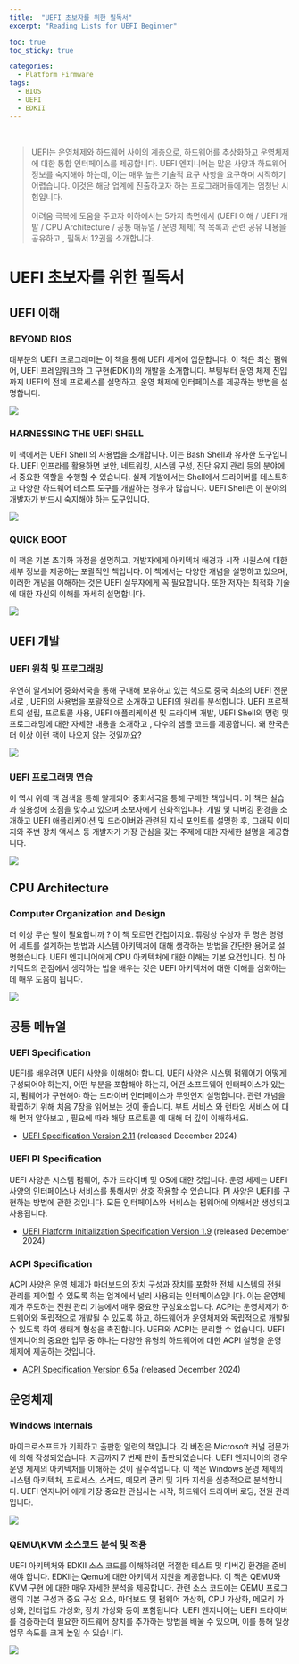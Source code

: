 ```yaml
---
title:  "UEFI 초보자를 위한 필독서"
excerpt: "Reading Lists for UEFI Beginner"

toc: true
toc_sticky: true

categories:
  - Platform Firmware
tags:
  - BIOS
  - UEFI
  - EDKII
---
```


<br>

> UEFI는 운영체제와 하드웨어 사이의 계층으로, 하드웨어를 추상화하고 운영체제에 대한 통합 인터페이스를 제공합니다.
> UEFI 엔지니어는 많은 사양과 하드웨어 정보를 숙지해야 하는데, 이는 매우 높은 기술적 요구 사항을 요구하며 시작하기 어렵습니다. 이것은 해당 업계에 진출하고자 하는 프로그래머들에게는 엄청난 시험입니다.
>
> 어려움 극복에 도움을 주고자 이하에서는
> 5가지 측면에서 (UEFI 이해 / UEFI 개발 / CPU Architecture / 공통 매뉴얼 / 운영 체제)  책 목록과 관련 공유 내용을 공유하고 ,
> 필독서 12권을 소개합니다.

# UEFI 초보자를 위한 필독서

## **UEFI 이해**

### **BEYOND BIOS**

대부분의 UEFI 프로그래머는 이 책을 통해 UEFI 세계에 입문합니다.
이 책은 최신 펌웨어, UEFI 프레임워크와 그 구현(EDKII)의 개발을 소개합니다.
부팅부터 운영 체제 진입까지 UEFI의 전체 프로세스를 설명하고, 운영 체제에 인터페이스를 제공하는 방법을 설명합니다.

![](\assets\images\UEFI_Book_1.jpg)

### **HARNESSING THE UEFI SHELL**

이 책에서는 UEFI Shell 의 사용법을 소개합니다. 이는 Bash Shell과 유사한 도구입니다.
UEFI 인프라를 활용하면 보안, 네트워킹, 시스템 구성, 진단 유지 관리 등의 분야에서 중요한 역할을 수행할 수 있습니다.
실제 개발에서는 Shell에서 드라이버를 테스트하고 다양한 하드웨어 테스트 도구를 개발하는 경우가 많습니다.
UEFI Shell은 이 분야의 개발자가 반드시 숙지해야 하는 도구입니다.

![](\assets\images\UEFI_Book_2.jpg)

### **QUICK BOOT**

이 책은 기본 초기화 과정을 설명하고, 개발자에게 아키텍처 배경과 시작 시퀀스에 대한 세부 정보를 제공하는 포괄적인 책입니다.
이 책에서는 다양한 개념을 설명하고 있으며, 이러한 개념을 이해하는 것은 UEFI 실무자에게 꼭 필요합니다.
또한 저자는 최적화 기술에 대한 자신의 이해를 자세히 설명합니다.

![](\assets\images\UEFI_Book_3.jpg)



## **UEFI 개발**

### **UEFI 원칙 및 프로그래밍**

우연히 알게되어 중화서국을 통해 구매해 보유하고 있는 책으로 
중국 최초의 UEFI 전문서로 , UEFI의 사용법을 포괄적으로 소개하고 UEFI의 원리를 분석합니다.
UEFI 프로젝트의 설립, 프로토콜 사용, UEFI 애플리케이션 및 드라이버 개발, UEFI Shell의 명령 및 프로그래밍에 대한 자세한 내용을 소개하고 , 다수의 샘플 코드를 제공합니다.
왜 한국은 더 이상 이런 책이 나오지 않는 것일까요? 

![](\assets\images\UEFI_Book_4.jpg)

### **UEFI 프로그래밍 연습**

이 역시 위에 책 검색을 통해 알게되어 중화서국을 통해 구매한 책입니다.
이 책은 실습과 실용성에 초점을 맞추고 있으며 초보자에게 친화적입니다.
개발 및 디버깅 환경을 소개하고 UEFI 애플리케이션 및 드라이버와 관련된 지식 포인트를 설명한 후, 그래픽 이미지와 주변 장치 액세스 등 개발자가 가장 관심을 갖는 주제에 대한 자세한 설명을 제공합니다.

![](\assets\images\UEFI_Book_5.jpg)



## **CPU Architecture**

### **Computer Organization and Design**

더 이상 무슨 말이 필요합니까 ? 이 책 모르면 간첩이지요.
튜링상 수상자 두 명은 명령어 세트를 설계하는 방법과 시스템 아키텍처에 대해 생각하는 방법을 간단한 용어로 설명했습니다.
UEFI 엔지니어에게 CPU 아키텍처에 대한 이해는 기본 요건입니다.
칩 아키텍트의 관점에서 생각하는 법을 배우는 것은 UEFI 아키텍처에 대한 이해를 심화하는 데 매우 도움이 됩니다.

![](\assets\images\UEFI_Book_6.png)



## **공통 메뉴얼**

### **UEFI Specification**

UEFI를 배우려면 UEFI 사양을 이해해야 합니다.
UEFI 사양은 시스템 펌웨어가 어떻게 구성되어야 하는지, 어떤 부분을 포함해야 하는지, 어떤 소프트웨어 인터페이스가 있는지, 펌웨어가 구현해야 하는 드라이버 인터페이스가 무엇인지 설명합니다.
관련 개념을 확립하기 위해 처음 7장을 읽어보는 것이 좋습니다.
부트 서비스 와 런타임 서비스 에 대해 먼저 알아보고 , 필요에 따라 해당 프로토콜 에 대해 더 깊이 이해하세요.

- [UEFI Specification Version 2.11](https://uefi.org/sites/default/files/resources/UEFI_Spec_Final_2.11.pdf) (released December 2024) 

### **UEFI PI Specification**

UEFI 사양은 시스템 펌웨어, 추가 드라이버 및 OS에 대한 것입니다.
운영 체제는 UEFI 사양의 인터페이스나 서비스를 통해서만 상호 작용할 수 있습니다.
PI 사양은 UEFI를 구현하는 방법에 관한 것입니다. 모든 인터페이스와 서비스는 펌웨어에 의해서만 생성되고 사용됩니다.

- [UEFI Platform Initialization Specification Version 1.9](https://uefi.org/node/5133) (released December 2024) 

### **ACPI Specification**

ACPI 사양은 운영 체제가 마더보드의 장치 구성과 장치를 포함한 전체 시스템의 전원 관리를 제어할 수 있도록 하는 업계에서 널리 사용되는 인터페이스입니다.
이는 운영체제가 주도하는 전원 관리 기능에서 매우 중요한 구성요소입니다.
ACPI는 운영체제가 하드웨어와 독립적으로 개발될 수 있도록 하고, 하드웨어가 운영체제와 독립적으로 개발될 수 있도록 하여 생태계 형성을 촉진합니다.
UEFI와 ACPI는 분리할 수 없습니다.
UEFI 엔지니어의 중요한 업무 중 하나는 다양한 유형의 하드웨어에 대한 ACPI 설명을 운영 체제에 제공하는 것입니다.

- [ACPI Specification Version 6.5a](https://uefi.org/sites/default/files/resources/ACPI_Spec_6.5a_Final.pdf) (released December 2024)



## **운영체제**

### **Windows Internals**

마이크로소프트가 기획하고 출판한 일련의 책입니다.
각 버전은 Microsoft 커널 전문가에 의해 작성되었습니다. 지금까지 7 번째 판이 출판되었습니다.
UEFI 엔지니어의 경우 운영 체제의 아키텍처를 이해하는 것이 필수적입니다.
이 책은 Windows 운영 체제의 시스템 아키텍처, 프로세스, 스레드, 메모리 관리 및 기타 지식을 심층적으로 분석합니다.
UEFI 엔지니어 에게 가장 중요한 관심사는 시작, 하드웨어 드라이버 로딩, 전원 관리입니다.

![](\assets\images\UEFI_Book_7.jpg)

### **QEMU\KVM 소스코드 분석 및 적용**

UEFI 아키텍처와 EDKII 소스 코드를 이해하려면 적절한 테스트 및 디버깅 환경을 준비해야 합니다.
EDKII는 Qemu에 대한 아키텍처 지원을 제공합니다.
이 책은 QEMU와 KVM 구현 에 대한 매우 자세한 분석을 제공합니다.
관련 소스 코드에는 QEMU 프로그램의 기본 구성과 중요 구성 요소, 마더보드 및 펌웨어 가상화, CPU 가상화, 메모리 가상화, 인터럽트 가상화, 장치 가상화 등이 포함됩니다.
UEFI 엔지니어는 UEFI 드라이버를 검증하는데 필요한 하드웨어 장치를 추가하는 방법을 배울 수 있으며, 이를 통해 일상 업무 속도를 크게 높일 수 있습니다.

![](\assets\images\UEFI_Book_8.jpg)

